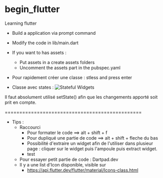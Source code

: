 # begin_flutter
Learning flutter

- Build a application via prompt command
- Modify the code in lib/main.dart
- If you want to has assets :
   - Put assets in a create assets folders
   - Uncomment the assets part in the pubspec.yaml

- Pour rapidement créer une classe : stless and press enter

- Classe avec states :
![Stateful Widgets](https://github.com/vburton0/begin_flutter/assets/73307686/d872daa7-fe86-47b0-8158-1047862d03b2)

Il faut absolument utilisé setState() afin que les changements apporté soit prit en compte.


 ===============================================

- Tips : 
   -   Raccourci
       -   Pour formater le code ==> alt + shift + f
       -   Pour dupliqué une partie de code ==> alt + shift + fleche du bas
       -   Possibilité d'extraire un widget afin de l'utiliser dans plusieur page : cliquer sur le widget puis l'ampoule puis extract widget.
       - test
   - Pour essayer petit partie de code : Dartpad.dev
   - Il y a une list d'Icon disponible, visible sur                
       -   https://api.flutter.dev/flutter/material/Icons-class.html
